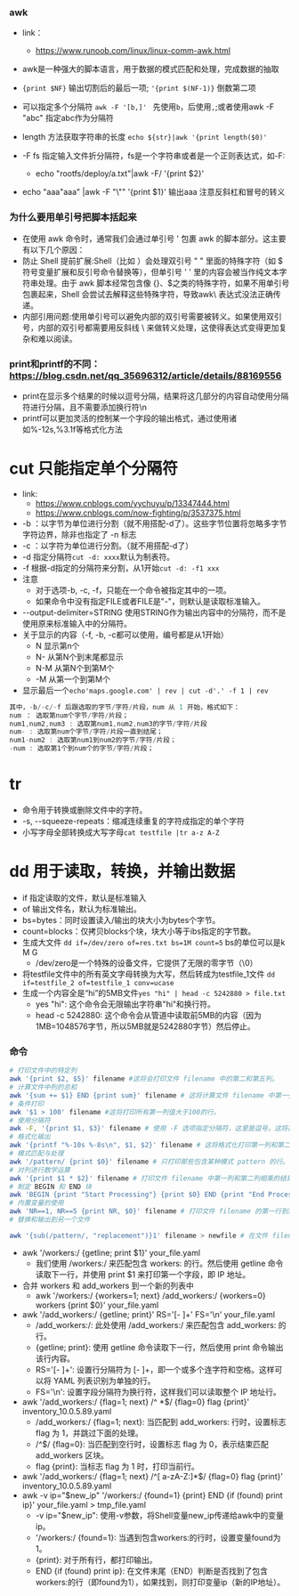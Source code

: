 ### awk
- link：
    - https://www.runoob.com/linux/linux-comm-awk.html
- awk是一种强大的脚本语言，用于数据的模式匹配和处理，完成数据的抽取

- `{print $NF}` 输出切割后的最后一项; `'{print $(NF-1)}` 倒数第二项
- 可以指定多个分隔符 `awk -F '[b,]' ` 先使用`b`，后使用`,`;或者使用awk -F "abc" 指定abc作为分隔符 
- length 方法获取字符串的长度 `echo ${str}|awk '{print length($0)'`
- -F fs 指定输入文件折分隔符，fs是一个字符串或者是一个正则表达式，如-F:
    - echo "rootfs/deploy/a.txt"|awk -F/ '{print $2}'
- echo "aaa\"aaa" |awk -F "\\\"" '{print $1}' 输出aaa 注意反斜杠和冒号的转义
  
### 为什么要用单引号把脚本括起来
- 在使用 awk 命令时，通常我们会通过单引号 ' 包裹 awk 的脚本部分。这主要有以下几个原因：
- 防止 Shell 提前扩展:Shell（比如 ）会处理双引号 " " 里面的特殊字符（如 $ 符号变量扩展和反引号命令替换等），但单引号 ' ' 里的内容会被当作纯文本字符串处理。由于 awk 脚本经常包含像 {}、$之类的特殊字符，如果不用单引号包裹起来，Shell 会尝试去解释这些特殊字符，导致awk\ 表达式没法正确传递。
- 内部引用问题:使用单引号可以避免内部的双引号需要被转义。如果使用双引号，内部的双引号都需要用反斜线 \ 来做转义处理，这使得表达式变得更加复杂和难以阅读。
### print和printf的不同：https://blog.csdn.net/qq_35696312/article/details/88169556
- print在显示多个结果的时候以逗号分隔，结果将这几部分的内容自动使用分隔符进行分隔，且不需要添加换行符\n
- printf可以更加灵活的控制某一个字段的输出格式，通过使用诸如%-12s,%3.1f等格式化方法

# cut 只能指定单个分隔符
   - link:
       - https://www.cnblogs.com/yychuyu/p/13347444.html
       - https://www.cnblogs.com/now-fighting/p/3537375.html
   - -b ：以字节为单位进行分割（就不用搭配-d了）。这些字节位置将忽略多字节字符边界，除非也指定了 -n 标志
   - -c ：以字符为单位进行分割。（就不用搭配-d了）
   - -d 指定分隔符`cut -d: xxxx`默认为制表符。
   - -f 根据-d指定的分隔符来分割，从1开始`cut -d: -f1 xxx`
   - 注意
       - 对于选项-b, -c, -f，只能在一个命令被指定其中的一项。
       - 如果命令中没有指定FILE或者FILE是"-"，则默认是读取标准输入。
   - --output-delimiter=STRING 使用STRING作为输出内容中的分隔符，而不是使用原来标准输入中的分隔符。
   - 关于显示的内容（-f, -b, -c都可以使用，编号都是从1开始）
       - N 显示第n个
       - N- 从第N个到末尾都显示
       - N-M 从第N个到第M个
       - -M 从第一个到第M个
   - 显示最后一个`echo'maps.google.com' | rev | cut -d'.' -f 1 | rev`
   ```cs
   其中，-b/-c/-f 后跟选取的字节/字符/片段，num 从 1 开始，格式如下：
   num ： 选取第num个字节/字符/片段；
   num1,num2,num3 : 选取第num1,num2,num3的字节/字符/片段
   num- : 选取第num个字节/字符/片段一直到结尾；
   num1-num2 : 选取第num1到num2的字节/字符/片段；
   -num : 选取第1个到num个的字节/字符/片段；
   ```
# tr
   - 命令用于转换或删除文件中的字符。
   - -s, --squeeze-repeats：缩减连续重复的字符成指定的单个字符 
   - 小写字母全部转换成大写字母`cat testfile |tr a-z A-Z `
# dd 用于读取，转换，并输出数据
- if 指定读取的文件，默认是标准输入
- of 输出文件名，默认为标准输出。
- bs=bytes：同时设置读入/输出的块大小为bytes个字节。
- count=blocks：仅拷贝blocks个块，块大小等于ibs指定的字节数。
- 生成大文件 `dd if=/dev/zero of=res.txt bs=1M count=5` bs的单位可以是k M G
  - /dev/zero是一个特殊的设备文件，它提供了无限的零字节（\0）
- 将testfile文件中的所有英文字母转换为大写，然后转成为testfile_1文件 `dd if=testfile_2 of=testfile_1 conv=ucase `
- 生成一个内容全是“hi”的5MB文件`yes "hi" | head -c 5242880 > file.txt`
  - yes "hi": 这个命令会无限输出字符串"hi"和换行符。
  - head -c 5242880: 这个命令会从管道中读取前5MB的内容（因为1MB=1048576字节，所以5MB就是5242880字节）然后停止。
### 命令
```sh
# 打印文件中的特定列
awk '{print $2, $5}' filename #这将会打印文件 filename 中的第二和第五列。
# 计算文件中列的总和
awk '{sum += $1} END {print sum}' filename # 这将计算文件 filename 中第一列的总和。
# 条件打印
awk '$1 > 100' filename #这将打印所有第一列值大于100的行。
# 使用分隔符
awk -F, '{print $1, $3}' filename # 使用 -F 选项指定分隔符，这里是逗号。这将打印由逗号分隔的文件 filename 中的第一和第三列。
# 格式化输出
awk '{printf "%-10s %-8s\n", $1, $2}' filename # 这将格式化打印第一列和第二列，第一列为宽度 10 的左对齐字符串，第二列为宽度 8 的左对齐字符串。
# 模式匹配与处理 
awk '/pattern/ {print $0}' filename # 只打印那些包含某种模式 pattern 的行。
# 对列进行数学运算
awk '{print $1 * $2}' filename # 打印文件 filename 中第一列和第二列相乘的结果。
# 制定 BEGIN 和 END 块 
awk 'BEGIN {print "Start Processing"} {print $0} END {print "End Processing"}' filename #在处理文件 filename 前后，打印 “Start Processing” 和 “End Processing”。
# 内置变量的使用 
awk 'NR==1, NR==5 {print NR, $0}' filename # 打印文件 filename 的第一行到第五行，并在每行前面加上行号（NR 是行号变量）。
# 替换和输出到另一个文件

awk '{sub(/pattern/, "replacement")}1' filename > newfile # 在文件 filename 中把 pattern 替换为 replacement，并把结果输出到 newfile 文件中。
```
- awk '/workers:/ {getline; print $1}' your_file.yaml
    - 我们使用 /workers:/ 来匹配包含 workers: 的行。然后使用 getline 命令读取下一行，并使用 print $1 来打印第一个字段，即 IP 地址。
- 合并 workers 和 add_workers 到一个新的列表中
    - awk '/workers:/ {workers=1; next} /add_workers:/ {workers=0} workers {print $0}' your_file.yaml
- awk '/add_workers:/ {getline; print}' RS='[- ]+' FS='\n' your_file.yaml
    - /add_workers:/: 此处使用 /add_workers:/ 来匹配包含 add_workers: 的行。
    - {getline; print}: 使用 getline 命令读取下一行，然后使用 print 命令输出该行内容。
    - RS='[- ]+': 设置行分隔符为 [- ]+，即一个或多个连字符和空格。这样可以将 YAML 列表识别为单独的行。
    - FS='\n': 设置字段分隔符为换行符，这样我们可以读取整个 IP 地址行。
- awk '/add_workers:/ {flag=1; next} /^ *$/ {flag=0} flag {print}' inventory_10.0.5.89.yaml
    - /add_workers:/ {flag=1; next}: 当匹配到 add_workers: 行时，设置标志 flag 为 1，并跳过下面的处理。
    - /^$/ {flag=0}: 当匹配到空行时，设置标志 flag 为 0，表示结束匹配 add_workers 区块。
    - flag {print}: 当标志 flag 为 1 时，打印当前行。
- awk '/add_workers:/ {flag=1; next} /^[ a-zA-Z:]*$/ {flag=0} flag {print}' inventory_10.0.5.89.yaml
- awk -v ip="$new_ip" '/workers:/ {found=1} {print} END {if (found) print ip}' your_file.yaml > tmp_file.yaml
    - -v ip="$new_ip": 使用-v参数，将Shell变量new_ip传递给awk中的变量ip。
    - '/workers:/ {found=1}: 当遇到包含workers:的行时，设置变量found为1。
    - {print}: 对于所有行，都打印输出。
    - END {if (found) print ip}: 在文件末尾（END）判断是否找到了包含workers:的行（即found为1），如果找到，则打印变量ip（新的IP地址）。